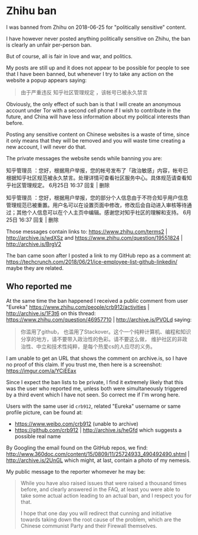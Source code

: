 # Zhihu ban

I was banned from Zhihu on 2018-06-25 for "politically sensitive" content.

I have however never posted anything politically sensitive on Zhihu, the ban is clearly an unfair per-person ban.

But of course, all is fair in love and war, and politics.

My posts are still up and it does not appear to be possible for people to see that I have been banned, but whenever I try to take any action on the website a popup appears saying:

> 由于严重违反 知乎社区管理规定 ，该帐号已被永久禁言

Obviously, the only effect of such ban is that I will create an anonymous account under Tor with a second cell phone if I wish to contribute in the future, and China will have less information about my political interests than before.

Posting any sensitive content on Chinese websites is a waste of time, since it only means that they will be removed and you will waste time creating a new account, I will never do that.

The private messages the website sends while banning you are:

知乎管理员 ：您好，根据用户举报，您的帐号发布了「政治敏感」内容，帐号已根据知乎社区规范被永久禁言。处理详情可查看社区服务中心。具体规范请查看知乎社区管理规定。
6月25日 16:37 回复 | 删除

知乎管理员 ：您好，根据用户举报，您的部分个人信息由于不符合知乎用户信息管理规范已被重置。用户名可以在设置页面中修改，修改后会自动进入审核等待通过；其他个人信息可以在个人主页中编辑。感谢您对知乎社区的理解和支持。
6月25日 16:37 回复 | 删除

Those messages contain links to: https://www.zhihu.com/terms2 | http://archive.is/wdXSz and https://www.zhihu.com/question/19551824 | http://archive.is/BrgV2

The ban came soon after I posted a link to my GitHub repo as a comment at: https://techcrunch.com/2018/06/21/ice-employee-list-github-linkedin/ maybe they are related.

## Who reported me

At the same time the ban happened I received a public comment from user "Eureka" https://www.zhihu.com/people/crb912/activities | http://archive.is/1F3t6 on this thread: https://www.zhihu.com/question/46957710 | http://archive.is/PVOLd saying:

> 你滥用了github， 也滥用了Stackover。这个一个纯粹计算机、编程和知识分享的地方，请不要带入政治性的色彩。请不要这么做， 维护社区的非政治性、中立和技术性纯粹，是每个热爱cs的人应尽的义务。

I am unable to get an URL that shows the comment on archive.is, so I have no proof of this claim. If you trust me, then here is a screenshot: https://imgur.com/a/YCiEEax

Since I expect the ban lists to be private, I find it extremely likely that this was the user who reported me, unless both were simultaneously triggered by a third event which I have not seen. So correct me if I'm wrong here.

Users with the same user id `crb912`, related "Eureka" username or same profile picture, can be found at:

- https://www.weibo.com/crb912 (unable to archive)
- https://github.com/crb912 | http://archive.is/heGfd which suggests a possible real name

By Googling the email found on the GitHub repos, we find: http://www.360doc.com/content/15/0809/11/25724933_490492490.shtml | http://archive.is/2UnGL which might, at last, contain a photo of my nemesis.

My public message to the reporter whomever he may be:

> While you have also raised issues that were raised a thousand times before, and clearly answered in the FAQ, at least you were able to take some actual action leading to an actual ban, and I respect you for that.
>
> I hope that one day you will redirect that cunning and initiative towards taking down the root cause of the problem, which are the Chinese communist Party and their Firewall themselves.
